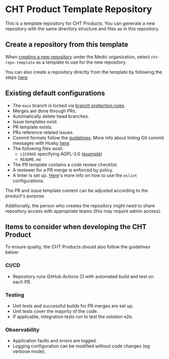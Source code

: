 # CHT Product Template Repository

This is a template repository for CHT Products. You can generate a new repository with the same directory structure and files as in this repository.

## Create a repository from this template

When [creating a new repository](https://docs.github.com/en/repositories/creating-and-managing-repositories/creating-a-new-repository) under the Medic organization, select `cht-repo-template` as a template to use for the new repository.

You can also create a repository directly from the template by following the steps [here](https://docs.github.com/en/repositories/creating-and-managing-repositories/creating-a-repository-from-a-template).

## Existing default configurations

- The `main` branch is locked via [branch protection rules](https://docs.github.com/en/repositories/configuring-branches-and-merges-in-your-repository/managing-protected-branches/managing-a-branch-protection-rule).
- Merges are done through PRs.
- Automatically delete head branches.
- Issue templates exist.
- PR template exists.
- PRs reference related issues.
- Commit formats follow the [guidelines](https://docs.communityhealthtoolkit.org/contribute/code/workflow/#commits). More info about linting Git commit messages with Husky [here](https://remarkablemark.org/blog/2019/05/29/git-husky-commitlint/).
- The following files exist:
    - `LICENSE` specifying AGPL-3.0 ([example](https://github.com/medic/cht-core/blob/master/LICENSE))
    - `README.md`
- The PR template contains a code review checklist.
- A reviewer for a PR merge is enforced by policy.
- A linter is set up. [Here](https://github.com/medic/eslint-config)'s more info on how to use the `eslint` configurations.

The PR and issue template content can be adjusted according to the product's purpose.

Additionally, the person who creates the repository might need to share repository access with appropriate teams (this may require admin access).

## Items to consider when developing the CHT Product

To ensure quality, the CHT Products should also follow the guidelines below:

### CI/CD

- Repository runs GitHub Actions CI with automated build and test on each PR.

### Testing

- Unit tests and successful builds for PR merges are set up.
- Unit tests cover the majority of the code.
- If applicable, integration tests run to test the solution e2e.

### Observability

- Application faults and errors are logged.
- Logging configuration can be modified without code changes (eg: verbose mode).
